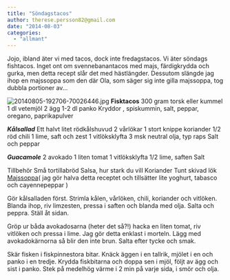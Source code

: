 ```yaml
---
title: "Söndagstacos"
author: therese.persson82@gmail.com
date: "2014-08-03"
categories: 
  - "allmant"
---
```


Jojo, ibland äter vi med tacos, dock inte fredagstacos. Vi äter söndags fishtacos. Inget ont om svennebanantacos med majs, färdigkrydda och gurka, men detta recept slår det med hästlängder. Dessutom slängde jag ihop en majssoppa som den där Ola, som säger sig inte gilla majssoppa, tog dubbla portioner av...  
  
![20140805-192706-70026446.jpg](/static/img/20140805-192706-70026446.jpg)
**Fisktacos** 300 gram torsk eller kummel 1 dl vetemjöl 2 ägg 1-2 dl panko Kryddor , spiskummin, salt, peppar, oregano, paprikapulver

**_Kålsallad_** Ett halvt litet rödkålshuvud 2 vårlökar 1 stort knippe koriander 1/2 röd chili 1 lime, saft och zest 1 vitlöksklyfta 3 msk neutral olja, typ raps Salt och peppar

**_Guacamole_** 2 avokado 1 liten tomat 1 vitlöksklyfta 1/2 lime, saften Salt

Tillbehör Små tortillabröd Salsa, hur stark du vill Koriander Tunt skivad lök [Majssoppa](https://www.tasteline.com/Recept/Neas_majssoppa_med_chili_och_koriander)( jag gör halva detta receptet och tillsätter lite yoghurt, tabasco och cayennepeppar )

Gör kålsalladen först. Strimla kålen, vårlöken, chili, koriander och vitlöken. Blanda ihop, riv limzesten, pressa i saften och blanda med olja. Salta och peppra. Ställ åt sidan.

Gröp ur båda avokadosarna (heter det så?!) hacka en liten tomat, riv vitlöken och pressa i lime. Jag gör detta enklast i morteln. Lägg med avokadokärnorna så blir den inte brun. Salta efter tycke och smak.

Skär fisken i fiskpinnestora bitar. Knäck äggen i en tallrik, mjölet i en och panko i en tredje. Krydda fiskbitarna och doppa sen i mjöl, följt av ägg och sist i panko. Stek på medelhög värme i 2 min på varje sida, i smör och olja.
